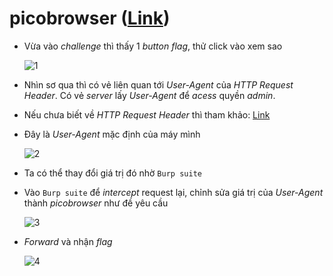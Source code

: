 # picobrowser ([Link](https://2019shell1.picoctf.com/problem/37878/))

- Vừa vào *challenge* thì thấy 1 *button flag*, thử click vào xem sao

  ![1](/home/kaito/Pictures/images/Selection_001.png)

- Nhìn sơ qua thì có vẻ liên quan tới *User-Agent* của *HTTP Request Header*. Có vẻ *server* lấy *User-Agent* để *acess* quyền *admin*.

- Nếu chưa biết về *HTTP Request Header* thì tham khảo: [Link](https://techtalk.vn/http-header-la-cai-gi-phan-1.html)

- Đây là *User-Agent* mặc định của máy mình

  ![2](/home/kaito/Pictures/images/Selection_002.png)

- Ta có thể thay đổi giá trị đó nhờ `Burp suite`

- Vào `Burp suite` để *intercept* request  lại, chỉnh sửa giá trị của *User-Agent* thành *picobrowser* như đề yêu cầu

  ![3](/home/kaito/Pictures/images/Selection_003.png)

- *Forward* và nhận *flag*

  ![4](/home/kaito/Pictures/images/Selection_004.png)
